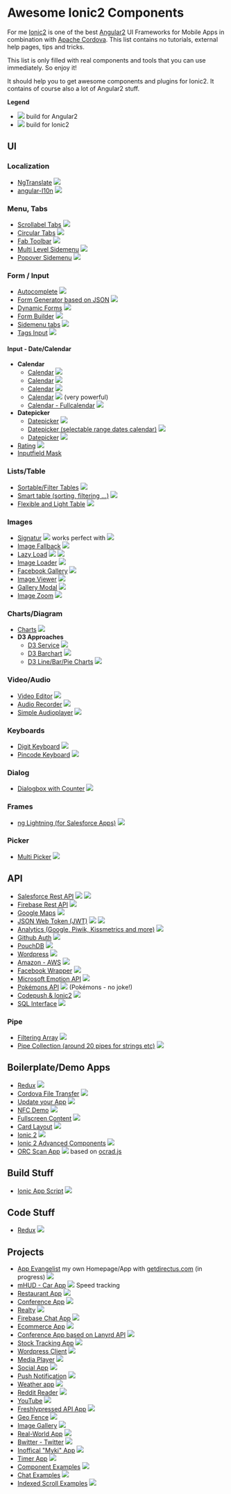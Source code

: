 # Awesome Ionic2 Components

For me [Ionic2](http://ionicframework.com) is one of the best [Angular2](https://angular.io/) UI Frameworks for Mobile Apps in combination with [Apache Cordova](https://cordova.apache.org/). This list contains no tutorials, external help pages, tips and tricks. 

This list is only filled  with real components and tools that you can use immediately. So enjoy it!

It should help you to get awesome components and plugins for Ionic2. It contains of course also a lot of Angular2 stuff.

**Legend**

* ![](angular.png) build for Angular2
* ![](ionic.png) build for Ionic2

## UI

### Localization
* [NgTranslate](https://github.com/ngx-translate/core) ![](angular.png)
* [angular-I10n](https://github.com/robisim74/angular-l10n) ![](angular.png)

### Menu, Tabs
* [Scrollabel Tabs](https://github.com/SinoThomas/Ionic2-ScrollableTabs) ![](ionic.png) 
* [Circular Tabs](https://github.com/SinoThomas/Ionic2-CircularTabs) ![](ionic.png)
* [Fab Toolbar](https://github.com/ekhmoi/fab-toolbar) ![](ionic.png)
* [Multi Level Sidemenu](https://github.com/sebaferreras/Ionic2-MultiLevelSideMenu) ![](ionic.png)
* [Popover Sidemenu](https://github.com/philipbrack/ionic2-menu-alternative-popover) ![](ionic.png)

### Form / Input
* [Autocomplete](https://github.com/kadoshms/ionic2-autocomplete) ![](ionic.png)
* [Form Generator based on JSON](https://github.com/makinacorpus/angular2-schema-form) ![](angular.png) 
* [Dynamic Forms](https://github.com/udos86/ng2-dynamic-forms/) ![](angular.png) 
* [Form Builder](https://github.com/rohitg7/ionic2-form-builder) ![](ionic.png)
* [Sidemenu tabs](https://github.com/seanmavley/ionic2-sidemenu-tabs) ![](ionic.png)
* [Tags Input](https://github.com/HsuanXyz/ionic-tags-input) ![](ionic.png)

#### Input - Date/Calendar
* **Calendar**
   * [Calendar](https://github.com/twinssbc/Ionic2-Calendar)  ![](ionic.png)
   * [Calendar](https://github.com/alexandretok/easy-ionic2-calendar) ![](ionic.png)
   * [Calendar](https://github.com/redpandatronicsuk/ionic2calendar) ![](ionic.png)
   * [Calendar](https://github.com/mattlewis92/angular-calendar) ![](angular.png) (very powerful) 
   * [Calendar - Fullcalendar](https://github.com/nekken/ng2-fullcalendar) ![](angular.png)
* **Datepicker**
   * [Datepicker](https://github.com/misha130/datepicker-ionic2)  ![](ionic.png)
   * [Datepicker (selectable range dates calendar)](https://github.com/HsuanXyz/ion2-calendar) ![](ionic.png)
   * [Datepicker](https://github.com/rajeshwarpatlolla/ionic2-datepicker) ![](ionic.png)
* [Rating](https://github.com/andrucz/ionic2-rating)  ![](ionic.png)
* [Inputfield Mask](https://github.com/text-mask/text-mask)

### Lists/Table

* [Sortable/Filter Tables](https://github.com/valor-software/ng2-table) ![](angular.png) 
* [Smart table (sorting, filtering ...)](https://github.com/akveo/ng2-smart-table) ![](angular.png)
* [Flexible and Light Table](https://github.com/swimlane/ngx-datatable) ![](angular.png)

### Images
* [Signatur](https://github.com/wulfsolter/angular2-signaturepad) ![](angular.png) works perfect with ![](ionic.png) 
* [Image Fallback](https://github.com/VadimDez/ng2-img-fallback) ![](angular.png)
* [Lazy Load](https://github.com/tjoskar/ng2-lazyload-image) ![](ionic.png) ![](angular.png)
* [Image Loader](https://github.com/zyramedia/ionic-image-loader) ![](ionic.png)
* [Facebook Gallery](https://github.com/skyfloyd/ionic2-fb-gallery) ![](ionic.png)
* [Image Viewer](https://github.com/Riron/ionic-img-viewer) ![](ionic.png)
* [Gallery Modal](https://github.com/nikini/ionic-gallery-modal) ![](ionic.png)
* [Image Zoom](https://github.com/brtnshrdr/angular2-image-zoom) ![](angular.png)

### Charts/Diagram
* [Charts](https://github.com/valor-software/ng2-charts) ![](angular.png)
* **D3 Approaches**
  * [D3 Service](https://github.com/tomwanzek/d3-ng2-service) ![](angular.png)
  * [D3 Barchart](https://github.com/keathmilligan/angular2-d3-v4) ![](angular.png)
  * [D3 Line/Bar/Pie Charts](https://github.com/datencia/d3js-angular2-example) ![](angular.png)

### Video/Audio
* [Video Editor](https://github.com/rossmartin/video-editor-ionic2) ![](ionic.png)
* [Audio Recorder](https://github.com/tracktunes/ionic-recorder) ![](ionic.png)
* [Simple Audioplayer](https://github.com/arielfaur/ionic-audio) ![](ionic.png)

### Keyboards
* [Digit Keyboard](https://github.com/skol-pro/ion-digit-keyboard-v2) ![](ionic.png)
* [Pincode Keyboard](https://github.com/HsuanXyz/ionic2-pincode-input) ![](ionic.png)

### Dialog
* [Dialogbox with Counter](https://github.com/HsuanXyz/ionic2-extend-alert) ![](ionic.png)

### Frames
* [ng Lightning (for Salesforce Apps)](https://github.com/ng-lightning/ng-lightning) ![](angular.png)

### Picker
* [Multi Picker](https://github.com/raychenfj/ion-multi-picker) ![](ionic.png)

## API
* [Salesforce Rest API](https://github.com/ccoenraets/forcejs) ![](ionic.png) ![](angular.png)
* [Firebase Rest API](https://github.com/angular/angularfire2) ![](angular.png)
* [Google Maps](https://angular-maps.com/) ![](angular.png)
* [JSON Web Token (JWT)](https://github.com/auth0/angular2-jwt) ![](angular.png) ![](ionic.png)
* [Analytics (Google, Piwik, Kissmetrics and more)](https://github.com/angulartics/angulartics2) ![](angular.png)
* [Github Auth](https://auth0.com/authenticate/ionic2/github) ![](ionic.png)
* [PouchDB](https://github.com/ashteya/ionic2-tutorial-pouchdb) ![](ionic.png)
* [Wordpress](https://github.com/scottopolis/ionic2-wp-api) ![](ionic.png)
* [Amazon - AWS](https://github.com/vbudilov/aws-cognito-ionic2) ![](ionic.png)
* [Facebook Wrapper](https://github.com/zyramedia/ng2-facebook-sdk) ![](angular.png)
* [Microsoft Emotion API](https://github.com/lazyc97/emo-clash) ![](ionic.png)
* [Pokémons API](https://github.com/loiane/ionic2-pokedex) ![](ionic.png) (Pokémons - no joke!)
* [Codepush & Ionic2](https://github.com/ksachdeva/ionic2-code-push) ![](ionic.png)
* [SQL Interface](https://github.com/seand88/ionic2-sql-interface) ![](ionic.png)

### Pipe
* [Filtering Array](https://github.com/VadimDez/ng2-filter-pipe) ![](angular.png)
* [Pipe Collection (around 20 pipes for strings etc)](https://github.com/danrevah/ngx-pipes) ![](angular.png)


## Boilerplate/Demo Apps
* [Redux](https://github.com/janjarfalk/ionic2-angular2-ts-redux-boilerplate) ![](ionic.png)
* [Cordova File Transfer](https://github.com/dsgriffin/ionic-2-file-transfer-example) ![](ionic.png)
* [Update your App](https://github.com/NextFaze/ionic-manup) ![](ionic.png)
* [NFC Demo](https://github.com/RedFroggy/ionic2-nfc-app) ![](ionic.png)
* [Fullscreen Content](https://github.com/sebaferreras/Ionic2-FullscreenContent) ![](ionic.png)
* [Card Layout](https://github.com/joshuamorony/ionic2-card-layout) ![](ionic.png)
* [Ionic 2](https://github.com/marcoturi/ionic2-boilerplate) ![](ionic.png)
* [Ionic 2 Advanced Components](https://github.com/yannbf/ionic2-components) ![](ionic.png)
* [ORC Scan App](https://github.com/matiastucci/ionic-ocr-example) ![](ionic.png) based on [ocrad.js](https://github.com/antimatter15/ocrad.js)

## Build Stuff
* [Ionic App Script](https://github.com/driftyco/ionic-app-scripts) ![](ionic.png)

## Code Stuff
* [Redux](https://github.com/angular-redux/store) ![](angular.png)

## Projects
* [App Evangelist](https://github.com/fishme/app-evangelist.com) my own Homepage/App with [getdirectus.com](getdirectus.com)  (in progress) ![](ionic.png)
* [mHUD - Car App](https://github.com/paulcockrell/mHUD) ![](ionic.png) Speed tracking
* [Restaurant App](https://github.com/srehanuddin/Ionic2-ResturantApp) ![](ionic.png)
* [Conference App](https://github.com/driftyco/ionic-conference-app) ![](ionic.png)
* [Realty](https://github.com/ccoenraets/ionic2-realty) ![](ionic.png)
* [Firebase Chat App](https://github.com/ionic2blueprints/firebase-chat) ![](ionic.png)
* [Ecommerce App](https://github.com/ionic2blueprints/ionic2-marketcloud) ![](ionic.png)
* [Conference App based on Lanyrd API](https://github.com/ionic2blueprints/conference-app) ![](ionic.png)
* [Stock Tracking App](https://github.com/ionic2blueprints/ionic2-stockmarket) ![](ionic.png)
* [Wordpress Client](https://github.com/ionic2blueprints/ionic2-wp-client) ![](ionic.png)
* [Media Player](https://github.com/ionic2blueprints/media-player) ![](ionic.png)
* [Social App](https://github.com/ionic2blueprints/social-app) ![](ionic.png)
* [Push Notification](https://github.com/aggarwalankush/ionic2-push-base) ![](ionic.png)
* [Weather app](https://github.com/aggarwalankush/ionic2-mosum) ![](ionic.png)
* [Reddit Reader](https://github.com/smartapant/ionic2-reddit-reader) ![](ionic.png)
* [YouTube](https://github.com/hughred22/Ionic2-Angular2-YouTube-Channel-App) ![](ionic.png)
* [Freshlypressed API App](https://github.com/rajayogan/ionic2-freshlypressed) ![](ionic.png)
* [Geo Fence](https://github.com/tsubik/ionic2-geofence) ![](ionic.png)
* [Image Gallery](https://github.com/driftyco/ionic-image-gallery-app) ![](ionic.png)
* [Real-World App](https://github.com/seeschweiler/iongithub) ![](ionic.png)
* [Bwitter - Twitter](https://github.com/obetomuniz/ionic2-bwitter) ![](ionic.png)
* [Inoffical "Myki" App](https://github.com/longzheng/mypal-ionic) ![](ionic.png)
* [Timer App](https://github.com/imjohnbo/ionic2-timer) ![](ionic.png)
* [Component Examples](https://github.com/yannbf/ionic3-components) ![](ionic.png)
* [Chat Examples](https://github.com/HsuanXyz/ionic3-chat) ![](ionic.png)
* [Indexed Scroll Examples](https://github.com/HsuanXyz/ionic2-indexed-scroll) ![](ionic.png)
